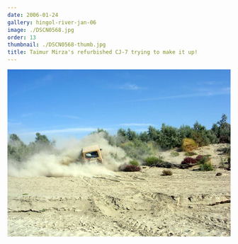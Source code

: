 ```yaml
---
date: 2006-01-24
gallery: hingol-river-jan-06
image: ./DSCN0568.jpg
order: 13
thumbnail: ./DSCN0568-thumb.jpg
title: Taimur Mirza's refurbished CJ-7 trying to make it up!
---
```


![Taimur Mirza's refurbished CJ-7 trying to make it up!](./DSCN0568.jpg)